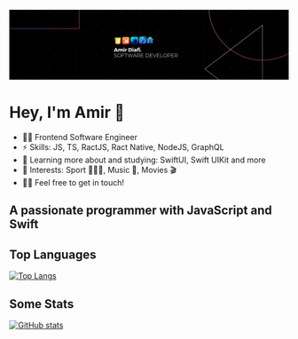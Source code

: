 ![Header](./header.png)

# Hey, I'm Amir 👋

- 👨‍💻 Frontend Software Engineer
- ⚡ Skills: JS, TS, RactJS, Ract Native, NodeJS, GraphQL
- 🌱 Learning more about and studying: SwiftUI, Swift UIKit and more
- 💜 Interests: Sport 🤾🏻‍♂️, Music 🎵, Movies 🎬
- 👋🏻 Feel free to get in touch!

## A passionate programmer with JavaScript and Swift

## Top Languages

[![Top Langs](https://github-readme-stats.vercel.app/api/top-langs/?username=AmirDiafi)](https://github.com/AmirDiafi/github-readme-stats&layout=compact&disable_animations=false&theme=codeSTACKr)

## Some Stats

[![GitHub stats](https://github-readme-stats.vercel.app/api?username=AmirDiafi)](https://github.com/AmirDiafi/github-readme-stats&tab=repositories&&show_icons=true&theme=dark&show_lang=true&theme=dark&disable_animation=false&theme=codeSTACKr)
